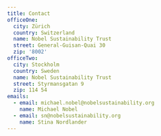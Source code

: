 ```yaml
---
title: Contact
officeOne:
  city: Zürich
  country: Switzerland
  name: Nobel Sustainability Trust
  street: General-Guisan-Quai 30
  zip: '8002'
officeTwo:
  city: Stockholm
  country: Sweden
  name: Nobel Sustainability Trust
  street: Styrmansgatan 9
  zip: 114 54
emails:
  - email: michael.nobel@nobelsustainability.org
    name: Michael Nobel
  - email: sn@nobelsustainability.org
    name: Stina Nordlander
---
```


